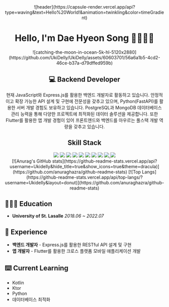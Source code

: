 <div align=center >
![header](https://capsule-render.vercel.app/api?type=waving&text=Hello%20World!&animation=twinkling&color=timeGradient)
 <h1> Hello, I'm Dae Hyeon Song 👋🏻👋🏻 </h1>
 ![catching-the-moon-in-ocean-5k-hl-5120x2880](https://github.com/UkiDelly/UkiDelly/assets/60603701/56a6a1b5-4cd2-46ce-b37a-d79dffed959b)
 
## 💻 Backend Developer
현재 JavaScript와 Express.js를 활용한 백엔드 개발자로 활동하고 있습니다. 안정적이고 확장 가능한 API 설계 및 구현에 전문성을 갖추고 있으며, Python(FastAPI)를 활용한 서버 개발 경험도 보유하고 있습니다. PostgreSQL과 MongoDB 데이터베이스 관리 능력을 통해 다양한 프로젝트에 최적화된 데이터 솔루션을 제공합니다. 또한 Flutter를 활용한 앱 개발 경험이 있어 프론트엔드와 백엔드를 아우르는 풀스택 개발 역량을 갖추고 있습니다.

## Skill Stack 
 <img src="https://img.shields.io/badge/JavaScript-F7DF1E?style=for-the-badge&logo=javascript&logoColor=black">
 <img src="https://img.shields.io/badge/Express.js-000000?style=for-the-badge&logo=express&logoColor=white">
 <img src="https://img.shields.io/badge/Python-3776AB?style=for-the-badge&logo=python&logoColor=white">
 <img src="https://img.shields.io/badge/FastAPI-009688?style=for-the-badge&logo=fastapi&logoColor=white">
 <img src="https://img.shields.io/badge/PostgreSQL-4169E1?style=for-the-badge&logo=postgresql&logoColor=white">
 <img src="https://img.shields.io/badge/MongoDB-47A248?style=for-the-badge&logo=mongodb&logoColor=white">
 <img src="https://img.shields.io/badge/Flutter-02569B?style=for-the-badge&logo=flutter&logoColor=white">
 <img src="https://img.shields.io/badge/Kotlin-7F52FF?style=for-the-badge&logo=kotlin&logoColor=white">
 <a href="https://www.notion.so/daehyeonsong/Delly-Flutter-Junior-Developer-31118ac811214ebea0729bd69f14ce47?pvs=4" >
	 <img src="https://img.shields.io/badge/Notion-000000?style=for-the-badge&logo=notion&logoColor=white">
 </a>
 <img src="https://img.shields.io/badge/Visual Studio Code-007ACC?style=for-the-badge&logo=vscode&logoColor=white">
<br/>
[![Anurag's GitHub stats](https://github-readme-stats.vercel.app/api?username=Ukidelly&hide_title=true&show_icons=true&theme=dracula)](https://github.com/anuraghazra/github-readme-stats)
[![Top Langs](https://github-readme-stats.vercel.app/api/top-langs/?username=Ukidelly&layout=donut)](https://github.com/anuraghazra/github-readme-stats)
</div>

## 👨🏻‍🎓 Education
- **University of St. Lasalle** *2018.06 ~ 2022.07*

## 💼 Experience
- **백엔드 개발자** - Express.js를 활용한 RESTful API 설계 및 구현
- **앱 개발자** - Flutter를 활용한 크로스 플랫폼 모바일 애플리케이션 개발

## ⌨️ Current Learning
- Kotlin
- Ktor
- Python
- 데이터베이스 최적화
